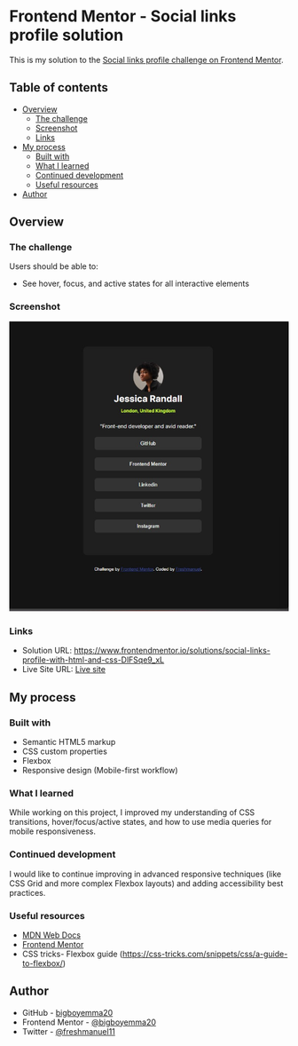 # Frontend Mentor - Social links profile solution

This is my solution to the [Social links profile challenge on Frontend Mentor](https://www.frontendmentor.io/challenges/social-links-profile-UG32l9m6dQ).

## Table of contents

- [Overview](#overview)
  - [The challenge](#the-challenge)
  - [Screenshot](#screenshot)
  - [Links](#links)
- [My process](#my-process)
  - [Built with](#built-with)
  - [What I learned](#what-i-learned)
  - [Continued development](#continued-development)
  - [Useful resources](#useful-resources)
- [Author](#author)

## Overview

### The challenge

Users should be able to:

- See hover, focus, and active states for all interactive elements

### Screenshot

![Screenshot](./screenshot.jpg)

### Links
- Solution URL:  https://www.frontendmentor.io/solutions/social-links-profile-with-html-and-css-DlFSqe9_xL
- Live Site URL: [Live site](https://bigboyemma20.github.io/social-links-profile-main/)

## My process

### Built with

- Semantic HTML5 markup
- CSS custom properties
- Flexbox
- Responsive design (Mobile-first workflow)

### What I learned

While working on this project, I improved my understanding of CSS transitions, hover/focus/active states, and how to use media queries for mobile responsiveness.

### Continued development

I would like to continue improving in advanced responsive techniques (like CSS Grid and more complex Flexbox layouts) and adding accessibility best practices.

### Useful resources

- [MDN Web Docs](https://developer.mozilla.org/en-US/)
- [Frontend Mentor](https://www.frontendmentor.io/)
- CSS tricks- Flexbox guide (https://css-tricks.com/snippets/css/a-guide-to-flexbox/)

## Author

- GitHub - [bigboyemma20](https://github.com/bigboyemma20)
- Frontend Mentor - [@bigboyemma20](https://www.frontendmentor.io/profile/bigboyemma20)
- Twitter - [@freshmanuel11](https://twitter.com/freshmanuel11)
